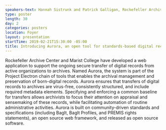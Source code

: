 ```yaml
---
speakers-text: Hannah Sistrunk and Patrick Galligan, Rockefeller Archive Center
type: poster
length: 30
day: 2
categories: posters
location: Foyer
layout: presentation
startTime: 2019-02-21T15:30:00 -05:00
title: Introducing Aurora, an open tool for standards-based digital records transfers
---
```

Rockefeller Archive Center and Marist College have developed a web application to support the ongoing secure transfer of digital records from active organizations to archives. Named Aurora, the system is part of the Project Electron chain of tools that enables the archival management and preservation of born-digital records. Aurora ensures that transfers of digital records to archives are virus-free, consistently structured, and include required metadata elements. Specifying and enforcing a common baseline for transfers allows archivists to focus their attention on appraisal and sensemaking of these records, while facilitating automation of routine administrative activities. Aurora is built on community-driven standards and specifications (including BagIt, BagIt Profiles, and PREMIS rights statements), an open source web framework, and released as open source software.
